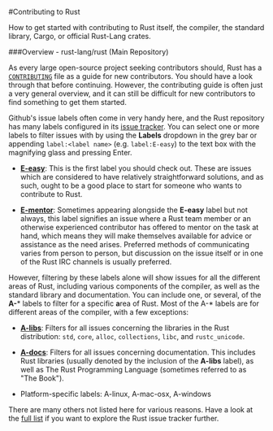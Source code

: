 #Contributing to Rust

How to get started with contributing to Rust itself, the compiler, the standard library, Cargo, or official Rust-Lang crates.

###Overview - rust-lang/rust (Main Repository)

As every large open-source project seeking contributors should, Rust has a [`CONTRIBUTING`][rust-contrib-md] file as a guide for new contributors. You should have a look through that before continuing. However, the contributing guide is often just a very general overview, and it can still be difficult for new contributors to find something to get them started.

Github's issue labels often come in very handy here, and the Rust repository has many labels configured in its [issue tracker][rust-issues]. You can select one or more labels to filter issues with by using the **Labels** dropdown in the grey bar or appending `label:<label name>` (e.g. `label:E-easy`) to the text box with the magnifying glass and pressing Enter.

* [**E-easy**](https://github.com/rust-lang/rust/issues?q=is%3Aopen+is%3Aissue+label%3AE-easy): This is the first label you should check out. These are issues which are considered to have relatively straightforward solutions, and as such, ought to be a good place to start for someone who wants to contribute to Rust.

* [**E-mentor**](https://github.com/rust-lang/rust/labels/E-mentor): Sometimes appearing alongside the **E-easy** label but not always, this label signifies an issue where a Rust team member or an otherwise experienced contributor has offered to mentor on the task at hand, which means they will make themselves available for advice or assistance as the need arises. Preferred methods of communicating varies from person to person, but discussion on the issue itself or in one of the Rust IRC channels is usually preferred.

However, filtering by these labels alone will show issues for all the different areas of Rust, including various components of the compiler, as well as the standard library and documentation. You can include one, or several, of the **A-*** labels to filter for a specific **a**rea of Rust. Most of the A-\* labels are for different areas of the compiler, with a few exceptions:

* [**A-libs**](https://github.com/rust-lang/rust/labels/A-libs): Filters for all issues concerning the libraries in the Rust distribution: `std`, `core`, `alloc`, `collections`, `libc`, and `rustc_unicode`.

* [**A-docs**](https://github.com/rust-lang/rust/labels/A-docs): Filters for all issues concerning documentation. This includes Rust libraries (usually denoted by the inclusion of the **A-libs** label), as well as The Rust Programming Language (sometimes referred to as "The Book").

* Platform-specific labels: A-linux, A-mac-osx, A-windows

There are many others not listed here for various reasons. Have a look at the [full list](https://github.com/rust-lang/rust/labels) if you want to explore the Rust issue tracker further.

[rust-contrib-md]: https://github.com/rust-lang/rust/blob/master/CONTRIBUTING.md
[rust-issues]: https://github.com/rust-lang/rust/issues
